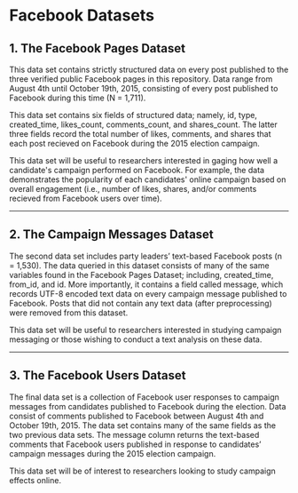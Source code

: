 # Facebook Datasets

## 1. The Facebook Pages Dataset
This data set contains strictly structured data on every post published to the three verified public Facebook pages in this repository. Data range from August 4th until October 19th, 2015, consisting of every post published to Facebook during this time (N = 1,711).

This data set contains six fields of structured data; namely, id, type, created_time, likes_count, comments_count, and shares_count. The latter three fields record the total number of likes, comments, and shares that each post recieved on Facebook during the 2015 election campaign.

This data set will be useful to researchers interested in gaging how well a candidate's campaign performed on Facebook. For example, the data demonstrates the popularity of each candidates' online campaign based on overall engagement (i.e., number of likes, shares, and/or comments recieved from Facebook users over time).

---

## 2. The Campaign Messages Dataset
The second data set includes party leaders’ text-based Facebook posts (n = 1,530). The data queried in this dataset consists of many of the same variables found in the Facebook Pages Dataset; including, created_time, from_id, and id. More importantly, it contains a field called message, which records UTF-8 encoded text data on every campaign message published to Facebook. Posts that did not contain any text data (after preprocessing) were removed from this dataset.

This data set will be useful to researchers interested in studying campaign messaging or those wishing to conduct a text analysis on these data.

---

## 3. The Facebook Users Dataset
The final data set is a collection of Facebook user responses to campaign messages from candidates published to Facebook during the election. Data consist of comments published to Facebook between August 4th and October 19th, 2015. The data set contains many of the same fields as the two previous data sets. The message column returns the text-based comments that Facebook users published in response to candidates’ campaign messages during the 2015 election campaign.

This data set will be of interest to researchers looking to study campaign effects online.